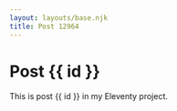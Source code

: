 ```yaml
---
layout: layouts/base.njk
title: Post 12964
---
```


# Post {{ id }}

This is post {{ id }} in my Eleventy project.
